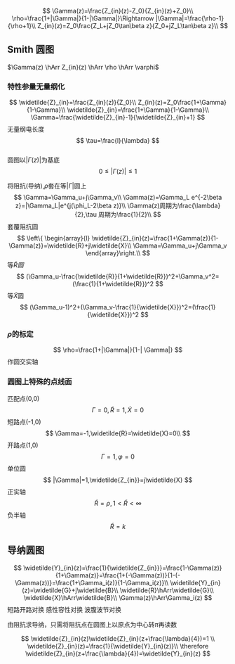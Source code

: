 $$
\Gamma(z)=\frac{Z_{in}(z)-Z_0}{Z_{in}(z)+Z_0}\\
\rho=\frac{1+|\Gamma|}{1-|\Gamma|}\Rightarrow |\Gamma|=\frac{\rho-1}{\rho+1}\\
Z_{in}(z)=Z_0\frac{Z_L+jZ_0\tan\beta z}{Z_0+jZ_L\tan\beta z}\\
$$

## Smith 圆图

$\Gamma(z) \hArr Z_{in}(z) \hArr \rho \hArr \varphi$

### 特性参量无量纲化  

$$
\widetilde{Z}_{in}=\frac{Z_{in}(z)}{Z_0}\\
Z_{in}(z)=Z_0\frac{1+\Gamma}{1-\Gamma}\\
\widetilde{Z}_{in}=\frac{1+\Gamma}{1-\Gamma}\\
\Gamma=\frac{\widetilde{Z}_{in}-1}{\widetilde{Z}_{in}+1}
$$
无量纲电长度
$$
\tau=\frac{l}{\lambda}
$$  
圆图以$|\Gamma(z)|$为基底
$$
0\le |\Gamma(z)|\le 1
$$

将阻抗(导纳),$\rho$套在等$|\Gamma|$圆上
$$
\Gamma=\Gamma_u+j\Gamma_v\\
\Gamma(z)=\Gamma_L e^{-2\beta z}=|\Gamma_L|e^{j(\phi_L-2\beta z)}\\
\Gamma(z)周期为\frac{\lambda}{2},\tau 周期为\frac{1}{2}\\
$$
套覆阻抗圆
$$
\left\{
\begin{array}{l}
\widetilde{Z}_{in}(z)=\frac{1+\Gamma(z)}{1-\Gamma(z)}=\widetilde{R}+j\widetilde{X}\\
\Gamma=\Gamma_u+j\Gamma_v
\end{array}\right.\\
$$
等$\widetilde{R}圆$
$$
(\Gamma_u-\frac{\widetilde{R}}{1+\widetilde{R}})^2+\Gamma_v^2=(\frac{1}{1+\widetilde{R}})^2
$$
等$\widetilde{X}$圆
$$
(\Gamma_u-1)^2+(\Gamma_v-\frac{1}{\widetilde{X}})^2=(\frac{1}{\widetilde{X}})^2
$$

### $\rho$的标定

$$
\rho=\frac{1+|\Gamma|}{1-|
\Gamma|}
$$
作圆交实轴

### 圆图上特殊的点线面
匹配点(0,0)
$$
\Gamma=0,\widetilde{R}=1,\widetilde{X}=0
$$
短路点(-1,0)
$$
\Gamma=-1,\widetilde{R}=\widetilde{X}=0\\
$$
开路点(1,0)
$$
\Gamma=1,\varphi=0
$$
单位圆
$$
|\Gamma|=1,\widetilde{Z_{in}}=j\widetilde{X}
$$
正实轴
$$
\widetilde{R}=\rho,1\lt\widetilde{R}\lt \infty
$$
负半轴
$$
\widetilde{R}=k
$$

## 导纳圆图
$$
\widetilde{Y}_{in}(z)=\frac{1}{\widetilde{Z_{in}}}=\frac{1-\Gamma(z)}{1+\Gamma(z)}=\frac{1+(-\Gamma(z))}{1-(-\Gamma(z))}=\frac{1+\Gamma_i(z)}{1-\Gamma_i(z)}\\
\widetilde{Y}_{in}(z)=\widetilde{G}+j\widetilde{B}\\
\widetilde{R}\hArr\widetilde{G}\\
\widetilde{X}\hArr\widetilde{B}\\
\Gamma(z)\hArr\Gamma_i(z)
$$
短路开路对换
感性容性对换
波腹波节对换

由阻抗求导纳，只需将阻抗点在圆图上以原点为中心转$\pi$再读数

$$
\widetilde{Z}_{in}(z)\widetilde{Z}_{in}(z+\frac{\lambda}{4})=1 \\
\widetilde{Z}_{in}(z)=\frac{1}{\widetilde{Y}_{in}(z)}\\
\therefore \widetilde{Z}_{in}(z+\frac{\lambda}{4})=\widetilde{Y}_{in}(z)
$$